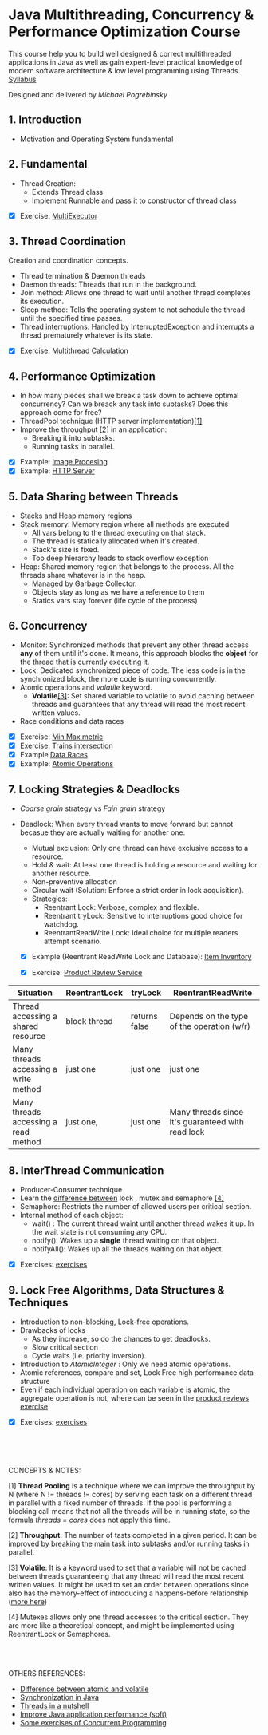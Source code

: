 # Java Multithreading, Concurrency & Performance Optimization Course
This course help you to build well designed & correct multithreaded applications in Java as well as gain expert-level practical knowledge of modern software architecture & low level programming using Threads. [Syllabus](https://www.udemy.com/course/java-multithreading-concurrency-performance-optimization/learn/lecture/11200012#overview)

Designed and delivered by _Michael Pogrebinsky_

## 1. Introduction
- Motivation and Operating System fundamental

## 2. Fundamental
- Thread Creation:
  - Extends Thread class
  - Implement Runnable and pass it to constructor of thread class
- [X] Exercise: [MultiExecutor](https://github.com/Luisa13/Algorithms/blob/main/Algorithms/Threads/MultiThreading/fundamentals/MultiExecutor.java)

## 3. Thread Coordination 
Creation and coordination concepts.
- Thread termination & Daemon threads
- Daemon threads: Threads that run in the background.
- Join method: Allows one thread to wait until another thread completes its execution.
- Sleep method: Tells the operating system to not schedule the thread until the specified time passes.
- Thread interruptions: Handled by InterruptedException and interrupts a thread prematurely whatever is its state.
- [X] Exercise: [Multithread Calculation](https://github.com/Luisa13/Algorithms/blob/main/Algorithms/Threads/MultiThreading/coordination/PowerBase.java)

## 4. Performance Optimization
- In how many pieces shall we break a task down to achieve optimal concurrency? Can we breack any task into subtasks? Does this approach come for free?
- ThreadPool technique (HTTP server implementation)[[1]](#1)
- Improve the throughput [[2]](#2) in an application:
   - Breaking it into subtasks.
   - Running tasks in parallel.
- [X] Example: [Image Procesing](https://github.com/Luisa13/Algorithms/blob/main/Algorithms/Threads/MultiThreading/optimization/ImageProcessor.java)
- [X] Example: [HTTP Server](https://github.com/Luisa13/Algorithms/blob/main/Algorithms/Threads/MultiThreading/optimization/HTTPServer.java)

## 5. Data Sharing between Threads
- Stacks and Heap memory regions
- Stack memory: Memory region where all methods are executed
   - All vars belong to the thread executing on that stack.
   - The thread is statically allocated when it's created.
   - Stack's size is fixed.
   - Too deep hierarchy leads to stack overflow exception
- Heap: Shared memory region that belongs to the process. All the threads share whatever is in the heap.
  - Managed by Garbage Collector.
  - Objects stay as long as we have a reference to them
  - Statics vars stay forever (life cycle of the process)

## 6. Concurrency
- Monitor: Synchronized methods that prevent any other thread access **any** of them until it's done. It means, this approach blocks the **object** for the thread that is currently executing it.
- Lock: Dedicated synchronized piece of code. The less code is in the synchronized block, the more code is running concurrently.
- Atomic operations and *volatile* keyword. 
     - **Volatile**[[3]](#3): Set shared variable to volatile to avoid caching between threads and guarantees that any thread will read the most recent written values.
- Race conditions and data races
- [X] Exercise: [Min Max metric](https://github.com/Luisa13/Algorithms/blob/main/Algorithms/Threads/MultiThreading/concurrency/MinMaxMetrics.java)
- [X] Exercise: [Trains intersection](https://github.com/Luisa13/Algorithms/blob/main/Algorithms/Threads/MultiThreading/concurrency/Trains.java)
- [X] Example [Data Races](https://github.com/Luisa13/Algorithms/blob/main/Algorithms/Threads/MultiThreading/concurrency/DataRace.java)
- [X] Example: [Atomic Operations](https://github.com/Luisa13/Algorithms/blob/main/Algorithms/Threads/MultiThreading/concurrency/AtomicOperations.java)

## 7. Locking Strategies & Deadlocks
- _Coarse grain_ strategy vs _Fain grain_ strategy
- Deadlock: When every thread wants to move forward but cannot becasue they are actually waiting for another one.
  - Mutual exclusion: Only one thread can have exclusive access to a resource.
  - Hold & wait: At least one thread is holding a resource and waiting for another resource.
  - Non-preventive allocation
  - Circular wait (Solution: Enforce a strict order in lock acquisition).
  - Strategies:
      - Reentrant Lock: Verbose, complex and flexible.
      - Reentrant tryLock: Sensitive to interruptions good choice for watchdog.
      - ReentrantReadWrite Lock: Ideal choice for multiple readers attempt scenario.
      
  - [X] Example (Reentrant ReadWrite Lock and Database): [Item Inventory](https://github.com/Luisa13/Algorithms/blob/main/Algorithms/Threads/MultiThreading/advance/ItemInventory.java)
  - [X] Exercise: [Product Review Service](https://github.com/Luisa13/Algorithms/blob/main/Algorithms/Threads/MultiThreading/advance/ProductReviews.java)
  

Situation| ReentrantLock | tryLock | ReentrantReadWrite
---------|---------------|---------|----------------------
Thread accessing a shared resource| block thread | returns false | Depends on the type of the operation (w/r)
Many threads accessing a write method| just one | just one | just one
Many threads accessing a read method| just one,| just one| Many threads since it's guaranteed with read lock

## 8. InterThread Communication
- Producer-Consumer technique
- Learn the [difference between](https://stackoverflow.com/questions/2332765/what-is-the-difference-between-lock-mutex-and-semaphore?noredirect=1&lq=1) lock , mutex and semaphore [[4]](#4)
- Semaphore: Restricts the number of allowed users per critical section.
- Internal method of each object:
  - wait() : The current thread waint until another thread wakes it up. In the wait state is not consuming any CPU.
  - notify(): Wakes up a **single** thread waiting on that object.
  - notifyAll(): Wakes up all the threads waiting on that object.
- [X] Exercises: [exercises](https://github.com/Luisa13/Algorithms/tree/main/Algorithms/Threads/MultiThreading/communication)

## 9. Lock Free Algorithms, Data Structures & Techniques
- Introduction to non-blocking, Lock-free operations.
- Drawbacks of locks
   - As they increase, so do the chances to get deadlocks.
   - Slow critical section
   - Cycle waits (i.e. priority inversion).
- Introduction to _AtomicInteger_ : Only we need atomic operations. 
- Atomic references, compare and set, Lock Free high performance  data-structure
- Even if each individual operation on each variable is atomic, the aggregate operation is not, where can be seen in the [product reviews exercise](https://github.com/Luisa13/Algorithms/blob/main/Algorithms/Threads/MultiThreading/advance/ProductReviews.java).
- [X] Exercises: [exercises](https://github.com/Luisa13/Algorithms/tree/main/Algorithms/Threads/MultiThreading/techniques)
   

</br>

</br>

</br>

CONCEPTS & NOTES:

<a id="1">[1]</a> 
**Thread Pooling** is a technique where we can improve the throughput by N (where N != threads != cores) by serving each task on a different thread in parallel with a fixed number of threads. If the pool is performing a blocking call means that not all the threads will be in running state, so the formula _threads = cores_ does not apply this time.

<a id="2">[2]</a> 
**Throughput**: The number of tasts completed in a given period. It can be improved by breaking the main task into subtasks and/or running tasks in parallel.

<a id="3">[3]</a> 
**Volatile**: It is a keyword used to set that a variable will not be cached between threads guaranteeing that any thread will read the most recent written values. It might be used to set an order between operations since also has the memory-effect of introducing a happens-before relationship ([more here](https://stackoverflow.com/questions/2441279/volatile-guarantees-and-out-of-order-execution))

<a id="4">[4]</a> 
Mutexes allows only one thread accesses to the critical section. They are more like a theoretical concept, and might be implemented using ReentrantLock or Semaphores.

</br>

</br>

OTHERS REFERENCES:
- [Difference between atomic and volatile](https://medium.com/javarevisited/difference-between-atomic-volatile-and-synchronized-in-java-fa3c9d445828)
- [Synchronization in Java](https://levelup.gitconnected.com/synchronization-in-java-all-you-need-to-know-7bd27219ce10)
- [Threads in a nutshell](https://mbavatharany.medium.com/threads-in-java-part1-7f01e45a9248)
- [Improve Java application performance (soft)](https://topdeveloperacademy.com/articles/top-3-tips-to-improve-your-java-applications-performance)
- [Some exercises of Concurrent Programming](https://github.com/leticiamazzoportela/concurrent-programming)
